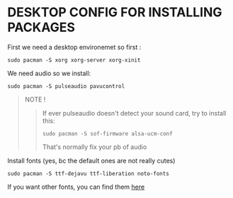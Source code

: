 # DESKTOP CONFIG FOR INSTALLING PACKAGES

First we need a desktop environemet so  first :
```
sudo pacman -S xorg xorg-server xorg-xinit
```

We need audio so we install:
```
sudo pacman -S pulseaudio pavucontrol
```

> NOTE !
> > If ever pulseaudio doesn't detect your sound card, try to install this:
> > ``` 
> > sudo pacman -S sof-firmware alsa-ucm-conf 
> > ```
> > That's normally fix your pb of audio
> 
>

Install fonts (yes, bc the default ones are not really cutes)
```
sudo pacman -S ttf-dejavu ttf-liberation noto-fonts
```

If you want other fonts, you can find them [here](nerdfonts.com)

